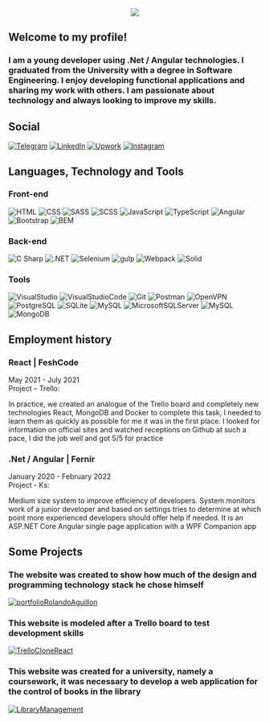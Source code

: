<div align="center"><img src="https://media.giphy.com/media/fVexgTIrbphCB2txEk/giphy.gif"></div>

## Welcome to my profile!

### I am a young developer using .Net / Angular technologies. I graduated from the University with a degree in Software Engineering. I enjoy developing functional applications and sharing my work with others. I am passionate about technology and always looking to improve my skills.

## Social
[![Telegram](https://img.shields.io/badge/-Telegram-26A5E4?style=for-the-badge&logo=Telegram&logoColor=fff)](https://t.me/Vladyslav_Yeromenko)
[![LinkedIn](https://img.shields.io/badge/-LinkedIn-0A66C2?style=for-the-badge&logo=LinkedIn&logoColor=fff)](https://www.linkedin.com/in/skyp1nus/)
[![Upwork](https://img.shields.io/badge/-Upwork-6FDA44?style=for-the-badge&logo=Upwork&logoColor=fff)](https://www.upwork.com/freelancers/~01bc8e85feef3d606b)
[![Instagram](https://img.shields.io/badge/-Instagram-E4405F?style=for-the-badge&logo=Instagram&logoColor=fff)](https://www.instagram.com/skyp1nus/)

## Languages, Technology and Tools

### Front-end
![HTML](https://img.shields.io/badge/-HTML-E34F26?style=for-the-badge&logo=HTML5&logoColor=fff)
![CSS](https://img.shields.io/badge/-CSS-blue?style=for-the-badge&logo=CSS3&logoColor=fff)
![SASS](https://img.shields.io/badge/-SASS-pink?style=for-the-badge&logo=SASS&logoColor=fff)
![SCSS](https://img.shields.io/badge/-SCSS-1AB394?style=for-the-badge&logo=SASS&logoColor=fff)
![JavaScript](https://img.shields.io/badge/-JavaScript-yellow?style=for-the-badge&logo=JavaScript&logoColor=fff)
![TypeScript](https://img.shields.io/badge/-TypeScript-3178C6?style=for-the-badge&logo=TypeScript&logoColor=fff)
![Angular](https://img.shields.io/badge/-Angular-7952B3?style=for-the-badge&logo=Angular&logoColor=fff)
![Bootstrap](https://img.shields.io/badge/-Bootstrap-DD0031?style=for-the-badge&logo=Bootstrap&logoColor=fff)
![BEM](https://img.shields.io/badge/-BEM-000000?style=for-the-badge&logo=BEM&logoColor=fff)

### Back-end
![C Sharp](https://img.shields.io/badge/-C_Sharp-239120?style=for-the-badge&logo=CSharp&logoColor=fff)
![.NET](https://img.shields.io/badge/-.NET-512BD4?style=for-the-badge&logo=.NET&logoColor=fff)
![Selenium](https://img.shields.io/badge/-Selenium-43B02A?style=for-the-badge&logo=Selenium&logoColor=fff)
![gulp](https://img.shields.io/badge/-gulp-CF4647?style=for-the-badge&logo=gulp&logoColor=fff)
![Webpack](https://img.shields.io/badge/-Webpack-8DD6F9?style=for-the-badge&logo=Webpack&logoColor=fff)
![Solid](https://img.shields.io/badge/-Solid-2C4F7C?style=for-the-badge&logo=Solid&logoColor=fff)

### Tools
![VisualStudio](https://img.shields.io/badge/-Visual_Studio-5C2D91?style=for-the-badge&logo=VisualStudio&logoColor=fff)
![VisualStudioCode](https://img.shields.io/badge/-Visual_Studio_Code-007ACC?style=for-the-badge&logo=VisualStudioCode&logoColor=fff)
![Git](https://img.shields.io/badge/-Git-F05032?style=for-the-badge&logo=Git&logoColor=fff)
![Postman](https://img.shields.io/badge/-Postman-FF6C37?style=for-the-badge&logo=Postman&logoColor=fff)
![OpenVPN](https://img.shields.io/badge/-OpenVPN-EA7E20?style=for-the-badge&logo=OpenVPN&logoColor=fff)
![PostgreSQL](https://img.shields.io/badge/-PostgreSQL-4169E1?style=for-the-badge&logo=PostgreSQL&logoColor=fff)
![SQLite](https://img.shields.io/badge/-SQLite-003B57?style=for-the-badge&logo=SQLite&logoColor=fff)
![MySQL](https://img.shields.io/badge/-MySQL-4479A1?style=for-the-badge&logo=MySQL&logoColor=fff)
![MicrosoftSQLServer](https://img.shields.io/badge/-Microsoft_SQL_Server-CC2927?style=for-the-badge&logo=MicrosoftSQLServer&logoColor=fff)
![MySQL](https://img.shields.io/badge/-MySQL-4479A1?style=for-the-badge&logo=MySQL&logoColor=fff)
![MongoDB](https://img.shields.io/badge/-MongoDB-47A248?style=for-the-badge&logo=MongoDB&logoColor=fff)

## Employment history
### React | FeshCode<br>
May 2021 - July 2021<br>
Project – Trello:<br>

In practice, we created an analogue of the Trello board and completely new technologies React,
MongoDB and Docker to complete this task, I needed to learn them as quickly as possible for me it
was in the first place. I looked for information on official sites and watched receptions on Github at
such a pace, I did the job well and got 5/5 for practice

### .Net / Angular | Fernir
January 2020 - February 2022<br>
Project - Ks:<br>

Medium size system to improve efficiency of developers. System monitors work of a junior
developer and based on settings tries to determine at which point more experienced developers
should offer help if needed. It is an ASP.NET Core Angular single page application with a WPF
Companion app

## Some Projects

### The website was created to show how much of the design and programming technology stack he chose himself
[![portfolioRolandoAguillon](https://img.shields.io/badge/-Portfolio_Rolando_Aguillon-181717?style=for-the-badge&logo=GitHub&logoColor=fff)](https://github.com/skyp1nus/portfolio-rolando-aguillon)

### This website is modeled after a Trello board to test development skills
[![TrelloCloneReact](https://img.shields.io/badge/-Trello_Clone_React-FC6D26?style=for-the-badge&logo=GitLab&logoColor=fff)](https://gitlab.com/skyp1nus/trello-clone-react)

### This website was created for a university, namely a coursework, it was necessary to develop a web application for the control of books in the library
[![LibraryManagement](https://img.shields.io/badge/-Library_Management-FC6D26?style=for-the-badge&logo=GitLab&logoColor=fff)](https://gitlab.com/skyp1nus/trello-clone-react)


